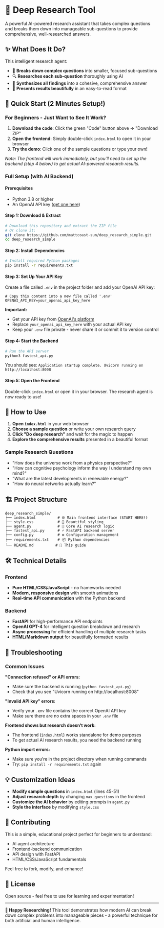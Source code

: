 # 🔬 Deep Research Tool

A powerful AI-powered research assistant that takes complex questions and breaks them down into manageable sub-questions to provide comprehensive, well-researched answers.

## ✨ What Does It Do?

This intelligent research agent:
- 🧩 **Breaks down complex questions** into smaller, focused sub-questions
- 🔍 **Researches each sub-question** thoroughly using AI
- 📝 **Synthesizes all findings** into a cohesive, comprehensive answer
- 🎨 **Presents results beautifully** in an easy-to-read format

## 🚀 Quick Start (2 Minutes Setup!)

### For Beginners - Just Want to See It Work?

1. **Download the code**: Click the green "Code" button above → "Download ZIP"
2. **Open the frontend**: Simply double-click `index.html` to open it in your browser
3. **Try the demo**: Click one of the sample questions or type your own!

*Note: The frontend will work immediately, but you'll need to set up the backend (step 4 below) to get actual AI-powered research results.*

### Full Setup (with AI Backend)

#### Prerequisites
- Python 3.8 or higher
- An OpenAI API key ([get one here](https://platform.openai.com/api-keys))

#### Step 1: Download & Extract
```bash
# Download this repository and extract the ZIP file
# Or clone it:
git clone https://github.com/mattcoast-sun/deep_research_simple.git
cd deep_research_simple
```

#### Step 2: Install Dependencies
```bash
# Install required Python packages
pip install -r requirements.txt
```

#### Step 3: Set Up Your API Key
Create a file called `.env` in the project folder and add your OpenAI API key:
```
# Copy this content into a new file called '.env'
OPENAI_API_KEY=your_openai_api_key_here
```

**Important:** 
- Get your API key from [OpenAI's platform](https://platform.openai.com/api-keys)
- Replace `your_openai_api_key_here` with your actual API key
- Keep your `.env` file private - never share it or commit it to version control

#### Step 4: Start the Backend
```bash
# Run the API server
python3 fastest_api.py
```
You should see: `Application startup complete. Uvicorn running on http://localhost:8008`

#### Step 5: Open the Frontend
Double-click `index.html` or open it in your browser. The research agent is now ready to use!

## 🎯 How to Use

1. **Open `index.html`** in your web browser
2. **Choose a sample question** or write your own research query
3. **Click "Do deep research"** and wait for the magic to happen
4. **Explore the comprehensive results** presented in a beautiful format

### Sample Research Questions
- "How does the universe work from a physics perspective?"
- "How can cognitive psychology inform the way I understand my own mind?"
- "What are the latest developments in renewable energy?"
- "How do neural networks actually learn?"

## 🏗️ Project Structure

```
deep_research_simple/
├── index.html          # 🌐 Main frontend interface (START HERE!)
├── style.css           # 🎨 Beautiful styling
├── agent.py            # 🤖 Core AI research logic
├── fastest_api.py      # ⚡ FastAPI backend server
├── config.py           # ⚙️ Configuration management
├── requirements.txt    # 📦 Python dependencies
└── README.md          # 📖 This guide
```

## 🛠️ Technical Details

### Frontend
- **Pure HTML/CSS/JavaScript** - no frameworks needed
- **Modern, responsive design** with smooth animations
- **Real-time API communication** with the Python backend

### Backend
- **FastAPI** for high-performance API endpoints
- **OpenAI GPT-4** for intelligent question breakdown and research
- **Async processing** for efficient handling of multiple research tasks
- **HTML/Markdown output** for beautifully formatted results

## 🔧 Troubleshooting

### Common Issues

**"Connection refused" or API errors:**
- Make sure the backend is running (`python fastest_api.py`)
- Check that you see "Uvicorn running on http://localhost:8008"

**"Invalid API key" errors:**
- Verify your `.env` file contains the correct OpenAI API key
- Make sure there are no extra spaces in your `.env` file

**Frontend shows but research doesn't work:**
- The frontend (`index.html`) works standalone for demo purposes
- To get actual AI research results, you need the backend running

**Python import errors:**
- Make sure you're in the project directory when running commands
- Try: `pip install -r requirements.txt` again

## 💡 Customization Ideas

- **Modify sample questions** in `index.html` (lines 45-51)
- **Adjust research depth** by changing `max_questions` in the frontend
- **Customize the AI behavior** by editing prompts in `agent.py`
- **Style the interface** by modifying `style.css`

## 🤝 Contributing

This is a simple, educational project perfect for beginners to understand:
- AI agent architecture
- Frontend-backend communication
- API design with FastAPI
- HTML/CSS/JavaScript fundamentals

Feel free to fork, modify, and enhance!

## 📄 License

Open source - feel free to use for learning and experimentation!

---

**🎉 Happy Researching!** This tool demonstrates how modern AI can break down complex problems into manageable pieces - a powerful technique for both artificial and human intelligence.
